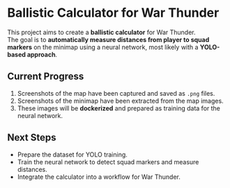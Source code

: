 # Ballistic Calculator for War Thunder

This project aims to create a **ballistic calculator** for War Thunder.  
The goal is to **automatically measure distances from player to squad markers** on the minimap using a neural network, most likely with a **YOLO-based approach**.  

## Current Progress

1. Screenshots of the map have been captured and saved as `.png` files.  
2. Screenshots of the minimap have been extracted from the map images.  
3. These images will be **dockerized** and prepared as training data for the neural network.  

## Next Steps

- Prepare the dataset for YOLO training.  
- Train the neural network to detect squad markers and measure distances.  
- Integrate the calculator into a workflow for War Thunder.  

